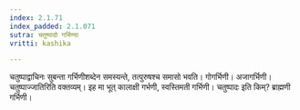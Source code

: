 ```yaml
---
index: 2.1.71
index_padded: 2.1.071
sutra: चतुष्पादो गर्भिण्या
vritti: kashika

---
```

चतुष्पाद्वाचिनः सुबन्ता गर्भिणीशब्देन समस्यन्ते, तत्पुरुषश्च समासो भवति। गोगर्भिणी। अजागर्भिणी। चतुष्पाज्जातिरिति वक्तव्यम्। इह मा भूत् कालाक्षी गर्भणी, स्वस्तिमती गर्भिणी। चतुष्पादः इति किम्? ब्राह्मणी गर्भिणी।